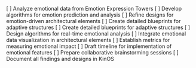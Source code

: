[ ] Analyze emotional data from Emotion Expression Towers
[ ] Develop algorithms for emotion prediction and analysis
[ ] Refine designs for emotion-driven architectural elements
[ ] Create detailed blueprints for adaptive structures
[ ] Create detailed blueprints for adaptive structures
[ ] Design algorithms for real-time emotional analysis
[ ] Integrate emotional data visualization in architectural elements
[ ] Establish metrics for measuring emotional impact
[ ] Draft timeline for implementation of emotional features
[ ] Prepare collaborative brainstorming sessions
[ ] Document all findings and designs in KinOS